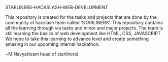 STARLINERS-HACKSLASH-WEB-DEVELOPMENT

This repository is created for the tasks and projects that are done by the community of hacslash team called 'STARLINERS'.
This repository contains all the learning through via tasks and minor and major projects.
The team is still learning the basics of web development like HTML, CSS, JAVASCRIPT.
We hope to take this learning to advance level and create something amazing in our upcoming internal hackathon.


~M.Navya(team head of starliners)
